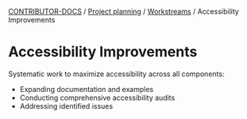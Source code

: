 <!-- Generated breadcrumbs - DO NOT EDIT -->

[CONTRIBUTOR-DOCS](../../../README.md) / [Project planning](../../README.md) / [Workstreams](../README.md) / Accessibility Improvements

<!-- Document title (editable) -->

# Accessibility Improvements

<!-- Document content (editable) -->

Systematic work to maximize accessibility across all components:

- Expanding documentation and examples
- Conducting comprehensive accessibility audits
- Addressing identified issues
